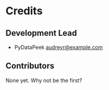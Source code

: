 # Credits


## Development Lead

* PyDataPeek <audreyr@example.com>

## Contributors

None yet. Why not be the first?
